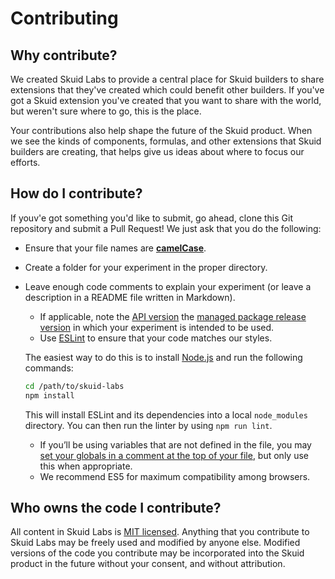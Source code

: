 # Contributing

## Why contribute?

We created Skuid Labs to provide a central place for Skuid builders to share extensions that they've created which could benefit other builders. If you've got a Skuid extension you've created that you want to share with the world, but weren't sure where to go, this is the place.

Your contributions also help shape the future of the Skuid product. When we see the kinds of components, formulas, and other extensions that Skuid builders are creating, that helps give us ideas about where to focus our efforts.

## How do I contribute?

If youv'e got something you'd like to submit, go ahead, clone this Git repository and submit a Pull Request! We just ask that you do the following:

- Ensure that your file names are **[camelCase](https://en.wikipedia.org/wiki/Camel_case)**.
- Create a folder for your experiment in the proper directory.
- Leave enough code comments to explain your experiment (or leave a description in a README file written in Markdown).

   - If applicable, note the [API version](https://docs.skuid.com/latest/en/skuid/api-version/) the [managed package release version](https://skuid.com/releases/) in which your experiment is intended to be used.
   - Use [ESLint](https://eslint.org/) to ensure that your code matches our styles.

  The easiest way to do this is to install [Node.js](https://nodejs.org/en/download/) and run the following commands:

  ```bash 
  cd /path/to/skuid-labs 
  npm install 
  ```

  This will install ESLint and its dependencies into a local `node_modules` directory. You can then run the linter by using `npm run lint`.

  - If you’ll be using variables that are not defined in the file, you may [set your globals in a comment at the top of your file](https://eslint.org/docs/user-guide/configuring#specifying-globals), but only use this when appropriate.
  - We recommend ES5 for maximum compatibility among browsers.

## Who owns the code I contribute?

All content in Skuid Labs is [MIT licensed](LICENSE). Anything that you contribute to Skuid Labs may be freely used and modified by anyone else. Modified versions of the code you contribute may be incorporated into the Skuid product in the future without your consent, and without attribution.